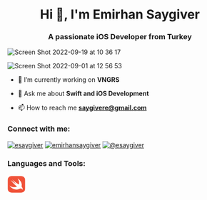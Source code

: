 <h1 align="center">Hi 👋, I'm Emirhan Saygiver</h1>
<h3 align="center">A passionate iOS Developer from Turkey</h3>

![Screen Shot 2022-09-19 at 10 36 17](https://user-images.githubusercontent.com/73871735/190970161-674cfdd8-0ed5-4360-823f-46365d3a657c.png)

![Screen Shot 2022-09-01 at 12 56 53](https://user-images.githubusercontent.com/73871735/187887231-8afab5fa-4b3d-4c79-97a0-c07a1165771b.png)

- 🔭 I’m currently working on **VNGRS**

- 💬 Ask me about **Swift and iOS Development**

- 📫 How to reach me **saygivere@gmail.com**

<h3 align="left">Connect with me:</h3>
<p align="left">
<a href="https://twitter.com/esaygiver" target="blank"><img align="center" src="https://raw.githubusercontent.com/rahuldkjain/github-profile-readme-generator/master/src/images/icons/Social/twitter.svg" alt="esaygiver" height="30" width="40" /></a>
<a href="https://www.linkedin.com/in/emirhan-sayg%C4%B1ver-9654bb161/" target="blank"><img align="center" src="https://raw.githubusercontent.com/rahuldkjain/github-profile-readme-generator/master/src/images/icons/Social/linked-in-alt.svg" alt="emirhansaygiver" height="30" width="40" /></a>
<a href="https://medium.com/@esaygiver" target="blank"><img align="center" src="https://raw.githubusercontent.com/rahuldkjain/github-profile-readme-generator/master/src/images/icons/Social/medium.svg" alt="@esaygiver" height="30" width="40" /></a>
</p>

<h3 align="left">Languages and Tools:</h3>
<p align="left"> <a href="https://developer.apple.com/swift/" target="_blank" rel="noreferrer"> <img src="https://raw.githubusercontent.com/devicons/devicon/master/icons/swift/swift-original.svg" alt="swift" width="40" height="40"/> </a> </p>
